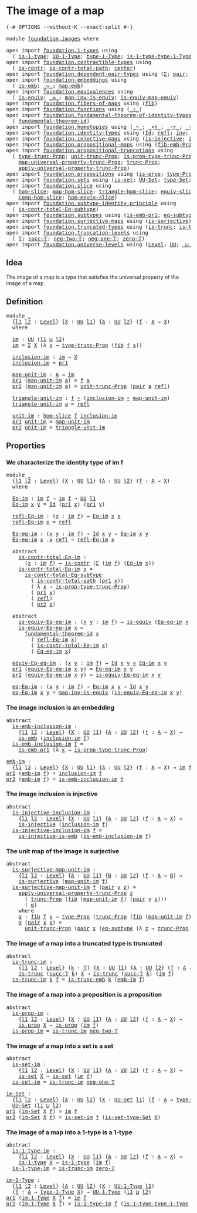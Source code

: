 # The image of a map

<pre class="Agda"><a id="31" class="Symbol">{-#</a> <a id="35" class="Keyword">OPTIONS</a> <a id="43" class="Pragma">--without-K</a> <a id="55" class="Pragma">--exact-split</a> <a id="69" class="Symbol">#-}</a>

<a id="74" class="Keyword">module</a> <a id="81" href="foundation.images.html" class="Module">foundation.images</a> <a id="99" class="Keyword">where</a>

<a id="106" class="Keyword">open</a> <a id="111" class="Keyword">import</a> <a id="118" href="foundation.1-types.html" class="Module">foundation.1-types</a> <a id="137" class="Keyword">using</a>
  <a id="145" class="Symbol">(</a> <a id="147" href="foundation-core.1-types.html#654" class="Function">is-1-type</a><a id="156" class="Symbol">;</a> <a id="158" href="foundation-core.1-types.html#720" class="Function">UU-1-Type</a><a id="167" class="Symbol">;</a> <a id="169" href="foundation-core.1-types.html#792" class="Function">type-1-Type</a><a id="180" class="Symbol">;</a> <a id="182" href="foundation-core.1-types.html#869" class="Function">is-1-type-type-1-Type</a><a id="203" class="Symbol">)</a>
<a id="205" class="Keyword">open</a> <a id="210" class="Keyword">import</a> <a id="217" href="foundation.contractible-types.html" class="Module">foundation.contractible-types</a> <a id="247" class="Keyword">using</a>
  <a id="255" class="Symbol">(</a> <a id="257" href="foundation-core.contractible-types.html#925" class="Function">is-contr</a><a id="265" class="Symbol">;</a> <a id="267" href="foundation-core.contractible-types.html#1970" class="Function">is-contr-total-path</a><a id="286" class="Symbol">;</a> <a id="288" href="foundation-core.contractible-types.html#1018" class="Function">center</a><a id="294" class="Symbol">)</a>
<a id="296" class="Keyword">open</a> <a id="301" class="Keyword">import</a> <a id="308" href="foundation.dependent-pair-types.html" class="Module">foundation.dependent-pair-types</a> <a id="340" class="Keyword">using</a> <a id="346" class="Symbol">(</a><a id="347" href="foundation-core.dependent-pair-types.html#502" class="Record">Σ</a><a id="348" class="Symbol">;</a> <a id="350" href="foundation-core.dependent-pair-types.html#575" class="InductiveConstructor">pair</a><a id="354" class="Symbol">;</a> <a id="356" href="foundation-core.dependent-pair-types.html#592" class="Field">pr1</a><a id="359" class="Symbol">;</a> <a id="361" href="foundation-core.dependent-pair-types.html#604" class="Field">pr2</a><a id="364" class="Symbol">)</a>
<a id="366" class="Keyword">open</a> <a id="371" class="Keyword">import</a> <a id="378" href="foundation.embeddings.html" class="Module">foundation.embeddings</a> <a id="400" class="Keyword">using</a>
  <a id="408" class="Symbol">(</a> <a id="410" href="foundation-core.embeddings.html#980" class="Function">is-emb</a><a id="416" class="Symbol">;</a> <a id="418" href="foundation-core.embeddings.html#1062" class="Function Operator">_↪_</a><a id="421" class="Symbol">;</a> <a id="423" href="foundation-core.embeddings.html#1205" class="Function">map-emb</a><a id="430" class="Symbol">)</a>
<a id="432" class="Keyword">open</a> <a id="437" class="Keyword">import</a> <a id="444" href="foundation.equivalences.html" class="Module">foundation.equivalences</a> <a id="468" class="Keyword">using</a>
  <a id="476" class="Symbol">(</a> <a id="478" href="foundation-core.equivalences.html#1542" class="Function">is-equiv</a><a id="486" class="Symbol">;</a> <a id="488" href="foundation-core.equivalences.html#1607" class="Function Operator">_≃_</a><a id="491" class="Symbol">;</a> <a id="493" href="foundation-core.equivalences.html#4173" class="Function">map-inv-is-equiv</a><a id="509" class="Symbol">;</a> <a id="511" href="foundation-core.equivalences.html#1862" class="Function">is-equiv-map-equiv</a><a id="529" class="Symbol">)</a>
<a id="531" class="Keyword">open</a> <a id="536" class="Keyword">import</a> <a id="543" href="foundation.fibers-of-maps.html" class="Module">foundation.fibers-of-maps</a> <a id="569" class="Keyword">using</a> <a id="575" class="Symbol">(</a><a id="576" href="foundation-core.fibers-of-maps.html#928" class="Function">fib</a><a id="579" class="Symbol">)</a>
<a id="581" class="Keyword">open</a> <a id="586" class="Keyword">import</a> <a id="593" href="foundation.functions.html" class="Module">foundation.functions</a> <a id="614" class="Keyword">using</a> <a id="620" class="Symbol">(</a><a id="621" href="foundation-core.functions.html#407" class="Function Operator">_∘_</a><a id="624" class="Symbol">)</a>
<a id="626" class="Keyword">open</a> <a id="631" class="Keyword">import</a> <a id="638" href="foundation.fundamental-theorem-of-identity-types.html" class="Module">foundation.fundamental-theorem-of-identity-types</a> <a id="687" class="Keyword">using</a>
  <a id="695" class="Symbol">(</a> <a id="697" href="foundation-core.fundamental-theorem-of-identity-types.html#1888" class="Function">fundamental-theorem-id</a><a id="719" class="Symbol">)</a>
<a id="721" class="Keyword">open</a> <a id="726" class="Keyword">import</a> <a id="733" href="foundation.homotopies.html" class="Module">foundation.homotopies</a> <a id="755" class="Keyword">using</a> <a id="761" class="Symbol">(</a><a id="762" href="foundation-core.homotopies.html#467" class="Function Operator">_~_</a><a id="765" class="Symbol">;</a> <a id="767" href="foundation-core.homotopies.html#1058" class="Function Operator">_∙h_</a><a id="771" class="Symbol">;</a> <a id="773" href="foundation-core.homotopies.html#1974" class="Function Operator">_·r_</a><a id="777" class="Symbol">;</a> <a id="779" href="foundation-core.homotopies.html#1768" class="Function Operator">_·l_</a><a id="783" class="Symbol">)</a>
<a id="785" class="Keyword">open</a> <a id="790" class="Keyword">import</a> <a id="797" href="foundation.identity-types.html" class="Module">foundation.identity-types</a> <a id="823" class="Keyword">using</a> <a id="829" class="Symbol">(</a><a id="830" href="foundation-core.identity-types.html#641" class="Datatype">Id</a><a id="832" class="Symbol">;</a> <a id="834" href="foundation-core.identity-types.html#694" class="InductiveConstructor">refl</a><a id="838" class="Symbol">;</a> <a id="840" href="foundation-core.identity-types.html#1552" class="Function">inv</a><a id="843" class="Symbol">;</a> <a id="845" href="foundation-core.identity-types.html#1239" class="Function Operator">_∙_</a><a id="848" class="Symbol">)</a>
<a id="850" class="Keyword">open</a> <a id="855" class="Keyword">import</a> <a id="862" href="foundation.injective-maps.html" class="Module">foundation.injective-maps</a> <a id="888" class="Keyword">using</a> <a id="894" class="Symbol">(</a><a id="895" href="foundation.injective-maps.html#1295" class="Function">is-injective</a><a id="907" class="Symbol">;</a> <a id="909" href="foundation.injective-maps.html#3649" class="Function">is-injective-is-emb</a><a id="928" class="Symbol">)</a>
<a id="930" class="Keyword">open</a> <a id="935" class="Keyword">import</a> <a id="942" href="foundation.propositional-maps.html" class="Module">foundation.propositional-maps</a> <a id="972" class="Keyword">using</a> <a id="978" class="Symbol">(</a><a id="979" href="foundation-core.propositional-maps.html#2460" class="Function">fib-emb-Prop</a><a id="991" class="Symbol">)</a>
<a id="993" class="Keyword">open</a> <a id="998" class="Keyword">import</a> <a id="1005" href="foundation.propositional-truncations.html" class="Module">foundation.propositional-truncations</a> <a id="1042" class="Keyword">using</a>
  <a id="1050" class="Symbol">(</a> <a id="1052" href="foundation.propositional-truncations.html#2012" class="Function">type-trunc-Prop</a><a id="1067" class="Symbol">;</a> <a id="1069" href="foundation.propositional-truncations.html#2096" class="Function">unit-trunc-Prop</a><a id="1084" class="Symbol">;</a> <a id="1086" href="foundation.propositional-truncations.html#2191" class="Function">is-prop-type-trunc-Prop</a><a id="1109" class="Symbol">;</a>
    <a id="1115" href="foundation.propositional-truncations.html#5222" class="Function">map-universal-property-trunc-Prop</a><a id="1148" class="Symbol">;</a> <a id="1150" href="foundation.propositional-truncations.html#2510" class="Function">trunc-Prop</a><a id="1160" class="Symbol">;</a>
    <a id="1166" href="foundation.propositional-truncations.html#5581" class="Function">apply-universal-property-trunc-Prop</a><a id="1201" class="Symbol">)</a>
<a id="1203" class="Keyword">open</a> <a id="1208" class="Keyword">import</a> <a id="1215" href="foundation.propositions.html" class="Module">foundation.propositions</a> <a id="1239" class="Keyword">using</a> <a id="1245" class="Symbol">(</a><a id="1246" href="foundation-core.propositions.html#1246" class="Function">is-prop</a><a id="1253" class="Symbol">;</a> <a id="1255" href="foundation-core.propositions.html#1424" class="Function">type-Prop</a><a id="1264" class="Symbol">)</a>
<a id="1266" class="Keyword">open</a> <a id="1271" class="Keyword">import</a> <a id="1278" href="foundation.sets.html" class="Module">foundation.sets</a> <a id="1294" class="Keyword">using</a> <a id="1300" class="Symbol">(</a><a id="1301" href="foundation-core.sets.html#1099" class="Function">is-set</a><a id="1307" class="Symbol">;</a> <a id="1309" href="foundation-core.sets.html#1177" class="Function">UU-Set</a><a id="1315" class="Symbol">;</a> <a id="1317" href="foundation-core.sets.html#1291" class="Function">type-Set</a><a id="1325" class="Symbol">;</a> <a id="1327" href="foundation-core.sets.html#1342" class="Function">is-set-type-Set</a><a id="1342" class="Symbol">)</a>
<a id="1344" class="Keyword">open</a> <a id="1349" class="Keyword">import</a> <a id="1356" href="foundation.slice.html" class="Module">foundation.slice</a> <a id="1373" class="Keyword">using</a>
  <a id="1381" class="Symbol">(</a> <a id="1383" href="foundation.slice.html#2961" class="Function">hom-slice</a><a id="1392" class="Symbol">;</a> <a id="1394" href="foundation.slice.html#3137" class="Function">map-hom-slice</a><a id="1407" class="Symbol">;</a> <a id="1409" href="foundation.slice.html#3289" class="Function">triangle-hom-slice</a><a id="1427" class="Symbol">;</a> <a id="1429" href="foundation.slice.html#8097" class="Function">equiv-slice</a><a id="1440" class="Symbol">;</a> <a id="1442" href="foundation.slice.html#3665" class="Function">htpy-hom-slice</a><a id="1456" class="Symbol">;</a>
    <a id="1462" href="foundation.slice.html#4422" class="Function">comp-hom-slice</a><a id="1476" class="Symbol">;</a> <a id="1478" href="foundation.slice.html#8289" class="Function">hom-equiv-slice</a><a id="1493" class="Symbol">)</a>
<a id="1495" class="Keyword">open</a> <a id="1500" class="Keyword">import</a> <a id="1507" href="foundation.subtype-identity-principle.html" class="Module">foundation.subtype-identity-principle</a> <a id="1545" class="Keyword">using</a>
  <a id="1553" class="Symbol">(</a> <a id="1555" href="foundation-core.subtype-identity-principle.html#1572" class="Function">is-contr-total-Eq-subtype</a><a id="1580" class="Symbol">)</a>
<a id="1582" class="Keyword">open</a> <a id="1587" class="Keyword">import</a> <a id="1594" href="foundation.subtypes.html" class="Module">foundation.subtypes</a> <a id="1614" class="Keyword">using</a> <a id="1620" class="Symbol">(</a><a id="1621" href="foundation-core.subtypes.html#3153" class="Function">is-emb-pr1</a><a id="1631" class="Symbol">;</a> <a id="1633" href="foundation-core.subtypes.html#2835" class="Function">eq-subtype</a><a id="1643" class="Symbol">)</a>
<a id="1645" class="Keyword">open</a> <a id="1650" class="Keyword">import</a> <a id="1657" href="foundation.surjective-maps.html" class="Module">foundation.surjective-maps</a> <a id="1684" class="Keyword">using</a> <a id="1690" class="Symbol">(</a><a id="1691" href="foundation.surjective-maps.html#1905" class="Function">is-surjective</a><a id="1704" class="Symbol">)</a>
<a id="1706" class="Keyword">open</a> <a id="1711" class="Keyword">import</a> <a id="1718" href="foundation.truncated-types.html" class="Module">foundation.truncated-types</a> <a id="1745" class="Keyword">using</a> <a id="1751" class="Symbol">(</a><a id="1752" href="foundation-core.truncated-types.html#1466" class="Function">is-trunc</a><a id="1760" class="Symbol">;</a> <a id="1762" href="foundation-core.truncated-types.html#5209" class="Function">is-trunc-emb</a><a id="1774" class="Symbol">)</a>
<a id="1776" class="Keyword">open</a> <a id="1781" class="Keyword">import</a> <a id="1788" href="foundation.truncation-levels.html" class="Module">foundation.truncation-levels</a> <a id="1817" class="Keyword">using</a>
  <a id="1825" class="Symbol">(</a> <a id="1827" href="foundation-core.truncation-levels.html#382" class="Datatype">𝕋</a><a id="1828" class="Symbol">;</a> <a id="1830" href="foundation-core.truncation-levels.html#419" class="InductiveConstructor">succ-𝕋</a><a id="1836" class="Symbol">;</a> <a id="1838" href="foundation-core.truncation-levels.html#403" class="InductiveConstructor">neg-two-𝕋</a><a id="1847" class="Symbol">;</a> <a id="1849" href="foundation-core.truncation-levels.html#435" class="Function">neg-one-𝕋</a><a id="1858" class="Symbol">;</a> <a id="1860" href="foundation-core.truncation-levels.html#479" class="Function">zero-𝕋</a><a id="1866" class="Symbol">)</a>
<a id="1868" class="Keyword">open</a> <a id="1873" class="Keyword">import</a> <a id="1880" href="foundation.universe-levels.html" class="Module">foundation.universe-levels</a> <a id="1907" class="Keyword">using</a> <a id="1913" class="Symbol">(</a><a id="1914" href="Agda.Primitive.html#597" class="Postulate">Level</a><a id="1919" class="Symbol">;</a> <a id="1921" href="foundation-core.universe-levels.html#222" class="Primitive">UU</a><a id="1923" class="Symbol">;</a> <a id="1925" href="Agda.Primitive.html#810" class="Primitive Operator">_⊔_</a><a id="1928" class="Symbol">)</a>
</pre>
## Idea

The image of a map is a type that satisfies the universal property of the image of a map.

## Definition

<pre class="Agda"><a id="2058" class="Keyword">module</a> <a id="2065" href="foundation.images.html#2065" class="Module">_</a>
  <a id="2069" class="Symbol">{</a><a id="2070" href="foundation.images.html#2070" class="Bound">l1</a> <a id="2073" href="foundation.images.html#2073" class="Bound">l2</a> <a id="2076" class="Symbol">:</a> <a id="2078" href="Agda.Primitive.html#597" class="Postulate">Level</a><a id="2083" class="Symbol">}</a> <a id="2085" class="Symbol">{</a><a id="2086" href="foundation.images.html#2086" class="Bound">X</a> <a id="2088" class="Symbol">:</a> <a id="2090" href="foundation-core.universe-levels.html#222" class="Primitive">UU</a> <a id="2093" href="foundation.images.html#2070" class="Bound">l1</a><a id="2095" class="Symbol">}</a> <a id="2097" class="Symbol">{</a><a id="2098" href="foundation.images.html#2098" class="Bound">A</a> <a id="2100" class="Symbol">:</a> <a id="2102" href="foundation-core.universe-levels.html#222" class="Primitive">UU</a> <a id="2105" href="foundation.images.html#2073" class="Bound">l2</a><a id="2107" class="Symbol">}</a> <a id="2109" class="Symbol">(</a><a id="2110" href="foundation.images.html#2110" class="Bound">f</a> <a id="2112" class="Symbol">:</a> <a id="2114" href="foundation.images.html#2098" class="Bound">A</a> <a id="2116" class="Symbol">→</a> <a id="2118" href="foundation.images.html#2086" class="Bound">X</a><a id="2119" class="Symbol">)</a>
  <a id="2123" class="Keyword">where</a>
    
  <a id="2136" href="foundation.images.html#2136" class="Function">im</a> <a id="2139" class="Symbol">:</a> <a id="2141" href="foundation-core.universe-levels.html#222" class="Primitive">UU</a> <a id="2144" class="Symbol">(</a><a id="2145" href="foundation.images.html#2070" class="Bound">l1</a> <a id="2148" href="Agda.Primitive.html#810" class="Primitive Operator">⊔</a> <a id="2150" href="foundation.images.html#2073" class="Bound">l2</a><a id="2152" class="Symbol">)</a>
  <a id="2156" href="foundation.images.html#2136" class="Function">im</a> <a id="2159" class="Symbol">=</a> <a id="2161" href="foundation-core.dependent-pair-types.html#502" class="Record">Σ</a> <a id="2163" href="foundation.images.html#2086" class="Bound">X</a> <a id="2165" class="Symbol">(λ</a> <a id="2168" href="foundation.images.html#2168" class="Bound">x</a> <a id="2170" class="Symbol">→</a> <a id="2172" href="foundation.propositional-truncations.html#2012" class="Function">type-trunc-Prop</a> <a id="2188" class="Symbol">(</a><a id="2189" href="foundation-core.fibers-of-maps.html#928" class="Function">fib</a> <a id="2193" href="foundation.images.html#2110" class="Bound">f</a> <a id="2195" href="foundation.images.html#2168" class="Bound">x</a><a id="2196" class="Symbol">))</a>

  <a id="2202" href="foundation.images.html#2202" class="Function">inclusion-im</a> <a id="2215" class="Symbol">:</a> <a id="2217" href="foundation.images.html#2136" class="Function">im</a> <a id="2220" class="Symbol">→</a> <a id="2222" href="foundation.images.html#2086" class="Bound">X</a>
  <a id="2226" href="foundation.images.html#2202" class="Function">inclusion-im</a> <a id="2239" class="Symbol">=</a> <a id="2241" href="foundation-core.dependent-pair-types.html#592" class="Field">pr1</a>

  <a id="2248" href="foundation.images.html#2248" class="Function">map-unit-im</a> <a id="2260" class="Symbol">:</a> <a id="2262" href="foundation.images.html#2098" class="Bound">A</a> <a id="2264" class="Symbol">→</a> <a id="2266" href="foundation.images.html#2136" class="Function">im</a>
  <a id="2271" href="foundation-core.dependent-pair-types.html#592" class="Field">pr1</a> <a id="2275" class="Symbol">(</a><a id="2276" href="foundation.images.html#2248" class="Function">map-unit-im</a> <a id="2288" href="foundation.images.html#2288" class="Bound">a</a><a id="2289" class="Symbol">)</a> <a id="2291" class="Symbol">=</a> <a id="2293" href="foundation.images.html#2110" class="Bound">f</a> <a id="2295" href="foundation.images.html#2288" class="Bound">a</a>
  <a id="2299" href="foundation-core.dependent-pair-types.html#604" class="Field">pr2</a> <a id="2303" class="Symbol">(</a><a id="2304" href="foundation.images.html#2248" class="Function">map-unit-im</a> <a id="2316" href="foundation.images.html#2316" class="Bound">a</a><a id="2317" class="Symbol">)</a> <a id="2319" class="Symbol">=</a> <a id="2321" href="foundation.propositional-truncations.html#2096" class="Function">unit-trunc-Prop</a> <a id="2337" class="Symbol">(</a><a id="2338" href="foundation-core.dependent-pair-types.html#575" class="InductiveConstructor">pair</a> <a id="2343" href="foundation.images.html#2316" class="Bound">a</a> <a id="2345" href="foundation-core.identity-types.html#694" class="InductiveConstructor">refl</a><a id="2349" class="Symbol">)</a>

  <a id="2354" href="foundation.images.html#2354" class="Function">triangle-unit-im</a> <a id="2371" class="Symbol">:</a> <a id="2373" href="foundation.images.html#2110" class="Bound">f</a> <a id="2375" href="foundation-core.homotopies.html#467" class="Function Operator">~</a> <a id="2377" class="Symbol">(</a><a id="2378" href="foundation.images.html#2202" class="Function">inclusion-im</a> <a id="2391" href="foundation-core.functions.html#407" class="Function Operator">∘</a> <a id="2393" href="foundation.images.html#2248" class="Function">map-unit-im</a><a id="2404" class="Symbol">)</a>
  <a id="2408" href="foundation.images.html#2354" class="Function">triangle-unit-im</a> <a id="2425" href="foundation.images.html#2425" class="Bound">a</a> <a id="2427" class="Symbol">=</a> <a id="2429" href="foundation-core.identity-types.html#694" class="InductiveConstructor">refl</a>

  <a id="2437" href="foundation.images.html#2437" class="Function">unit-im</a> <a id="2445" class="Symbol">:</a> <a id="2447" href="foundation.slice.html#2961" class="Function">hom-slice</a> <a id="2457" href="foundation.images.html#2110" class="Bound">f</a> <a id="2459" href="foundation.images.html#2202" class="Function">inclusion-im</a>
  <a id="2474" href="foundation-core.dependent-pair-types.html#592" class="Field">pr1</a> <a id="2478" href="foundation.images.html#2437" class="Function">unit-im</a> <a id="2486" class="Symbol">=</a> <a id="2488" href="foundation.images.html#2248" class="Function">map-unit-im</a>
  <a id="2502" href="foundation-core.dependent-pair-types.html#604" class="Field">pr2</a> <a id="2506" href="foundation.images.html#2437" class="Function">unit-im</a> <a id="2514" class="Symbol">=</a> <a id="2516" href="foundation.images.html#2354" class="Function">triangle-unit-im</a>
</pre>
## Properties

### We characterize the identity type of im f

<pre class="Agda"><a id="2608" class="Keyword">module</a> <a id="2615" href="foundation.images.html#2615" class="Module">_</a>
  <a id="2619" class="Symbol">{</a><a id="2620" href="foundation.images.html#2620" class="Bound">l1</a> <a id="2623" href="foundation.images.html#2623" class="Bound">l2</a> <a id="2626" class="Symbol">:</a> <a id="2628" href="Agda.Primitive.html#597" class="Postulate">Level</a><a id="2633" class="Symbol">}</a> <a id="2635" class="Symbol">{</a><a id="2636" href="foundation.images.html#2636" class="Bound">X</a> <a id="2638" class="Symbol">:</a> <a id="2640" href="foundation-core.universe-levels.html#222" class="Primitive">UU</a> <a id="2643" href="foundation.images.html#2620" class="Bound">l1</a><a id="2645" class="Symbol">}</a> <a id="2647" class="Symbol">{</a><a id="2648" href="foundation.images.html#2648" class="Bound">A</a> <a id="2650" class="Symbol">:</a> <a id="2652" href="foundation-core.universe-levels.html#222" class="Primitive">UU</a> <a id="2655" href="foundation.images.html#2623" class="Bound">l2</a><a id="2657" class="Symbol">}</a> <a id="2659" class="Symbol">(</a><a id="2660" href="foundation.images.html#2660" class="Bound">f</a> <a id="2662" class="Symbol">:</a> <a id="2664" href="foundation.images.html#2648" class="Bound">A</a> <a id="2666" class="Symbol">→</a> <a id="2668" href="foundation.images.html#2636" class="Bound">X</a><a id="2669" class="Symbol">)</a>
  <a id="2673" class="Keyword">where</a>

  <a id="2682" href="foundation.images.html#2682" class="Function">Eq-im</a> <a id="2688" class="Symbol">:</a> <a id="2690" href="foundation.images.html#2136" class="Function">im</a> <a id="2693" href="foundation.images.html#2660" class="Bound">f</a> <a id="2695" class="Symbol">→</a> <a id="2697" href="foundation.images.html#2136" class="Function">im</a> <a id="2700" href="foundation.images.html#2660" class="Bound">f</a> <a id="2702" class="Symbol">→</a> <a id="2704" href="foundation-core.universe-levels.html#222" class="Primitive">UU</a> <a id="2707" href="foundation.images.html#2620" class="Bound">l1</a>
  <a id="2712" href="foundation.images.html#2682" class="Function">Eq-im</a> <a id="2718" href="foundation.images.html#2718" class="Bound">x</a> <a id="2720" href="foundation.images.html#2720" class="Bound">y</a> <a id="2722" class="Symbol">=</a> <a id="2724" href="foundation-core.identity-types.html#641" class="Datatype">Id</a> <a id="2727" class="Symbol">(</a><a id="2728" href="foundation-core.dependent-pair-types.html#592" class="Field">pr1</a> <a id="2732" href="foundation.images.html#2718" class="Bound">x</a><a id="2733" class="Symbol">)</a> <a id="2735" class="Symbol">(</a><a id="2736" href="foundation-core.dependent-pair-types.html#592" class="Field">pr1</a> <a id="2740" href="foundation.images.html#2720" class="Bound">y</a><a id="2741" class="Symbol">)</a>

  <a id="2746" href="foundation.images.html#2746" class="Function">refl-Eq-im</a> <a id="2757" class="Symbol">:</a> <a id="2759" class="Symbol">(</a><a id="2760" href="foundation.images.html#2760" class="Bound">x</a> <a id="2762" class="Symbol">:</a> <a id="2764" href="foundation.images.html#2136" class="Function">im</a> <a id="2767" href="foundation.images.html#2660" class="Bound">f</a><a id="2768" class="Symbol">)</a> <a id="2770" class="Symbol">→</a> <a id="2772" href="foundation.images.html#2682" class="Function">Eq-im</a> <a id="2778" href="foundation.images.html#2760" class="Bound">x</a> <a id="2780" href="foundation.images.html#2760" class="Bound">x</a>
  <a id="2784" href="foundation.images.html#2746" class="Function">refl-Eq-im</a> <a id="2795" href="foundation.images.html#2795" class="Bound">x</a> <a id="2797" class="Symbol">=</a> <a id="2799" href="foundation-core.identity-types.html#694" class="InductiveConstructor">refl</a>

  <a id="2807" href="foundation.images.html#2807" class="Function">Eq-eq-im</a> <a id="2816" class="Symbol">:</a> <a id="2818" class="Symbol">(</a><a id="2819" href="foundation.images.html#2819" class="Bound">x</a> <a id="2821" href="foundation.images.html#2821" class="Bound">y</a> <a id="2823" class="Symbol">:</a> <a id="2825" href="foundation.images.html#2136" class="Function">im</a> <a id="2828" href="foundation.images.html#2660" class="Bound">f</a><a id="2829" class="Symbol">)</a> <a id="2831" class="Symbol">→</a> <a id="2833" href="foundation-core.identity-types.html#641" class="Datatype">Id</a> <a id="2836" href="foundation.images.html#2819" class="Bound">x</a> <a id="2838" href="foundation.images.html#2821" class="Bound">y</a> <a id="2840" class="Symbol">→</a> <a id="2842" href="foundation.images.html#2682" class="Function">Eq-im</a> <a id="2848" href="foundation.images.html#2819" class="Bound">x</a> <a id="2850" href="foundation.images.html#2821" class="Bound">y</a>
  <a id="2854" href="foundation.images.html#2807" class="Function">Eq-eq-im</a> <a id="2863" href="foundation.images.html#2863" class="Bound">x</a> <a id="2865" class="DottedPattern Symbol">.</a><a id="2866" href="foundation.images.html#2863" class="DottedPattern Bound">x</a> <a id="2868" href="foundation-core.identity-types.html#694" class="InductiveConstructor">refl</a> <a id="2873" class="Symbol">=</a> <a id="2875" href="foundation.images.html#2746" class="Function">refl-Eq-im</a> <a id="2886" href="foundation.images.html#2863" class="Bound">x</a>

  <a id="2891" class="Keyword">abstract</a>
    <a id="2904" href="foundation.images.html#2904" class="Function">is-contr-total-Eq-im</a> <a id="2925" class="Symbol">:</a>
      <a id="2933" class="Symbol">(</a><a id="2934" href="foundation.images.html#2934" class="Bound">x</a> <a id="2936" class="Symbol">:</a> <a id="2938" href="foundation.images.html#2136" class="Function">im</a> <a id="2941" href="foundation.images.html#2660" class="Bound">f</a><a id="2942" class="Symbol">)</a> <a id="2944" class="Symbol">→</a> <a id="2946" href="foundation-core.contractible-types.html#925" class="Function">is-contr</a> <a id="2955" class="Symbol">(</a><a id="2956" href="foundation-core.dependent-pair-types.html#502" class="Record">Σ</a> <a id="2958" class="Symbol">(</a><a id="2959" href="foundation.images.html#2136" class="Function">im</a> <a id="2962" href="foundation.images.html#2660" class="Bound">f</a><a id="2963" class="Symbol">)</a> <a id="2965" class="Symbol">(</a><a id="2966" href="foundation.images.html#2682" class="Function">Eq-im</a> <a id="2972" href="foundation.images.html#2934" class="Bound">x</a><a id="2973" class="Symbol">))</a>
    <a id="2980" href="foundation.images.html#2904" class="Function">is-contr-total-Eq-im</a> <a id="3001" href="foundation.images.html#3001" class="Bound">x</a> <a id="3003" class="Symbol">=</a>
      <a id="3011" href="foundation-core.subtype-identity-principle.html#1572" class="Function">is-contr-total-Eq-subtype</a>
        <a id="3045" class="Symbol">(</a> <a id="3047" href="foundation-core.contractible-types.html#1970" class="Function">is-contr-total-path</a> <a id="3067" class="Symbol">(</a><a id="3068" href="foundation-core.dependent-pair-types.html#592" class="Field">pr1</a> <a id="3072" href="foundation.images.html#3001" class="Bound">x</a><a id="3073" class="Symbol">))</a>
        <a id="3084" class="Symbol">(</a> <a id="3086" class="Symbol">λ</a> <a id="3088" href="foundation.images.html#3088" class="Bound">x</a> <a id="3090" class="Symbol">→</a> <a id="3092" href="foundation.propositional-truncations.html#2191" class="Function">is-prop-type-trunc-Prop</a><a id="3115" class="Symbol">)</a>
        <a id="3125" class="Symbol">(</a> <a id="3127" href="foundation-core.dependent-pair-types.html#592" class="Field">pr1</a> <a id="3131" href="foundation.images.html#3001" class="Bound">x</a><a id="3132" class="Symbol">)</a>
        <a id="3142" class="Symbol">(</a> <a id="3144" href="foundation-core.identity-types.html#694" class="InductiveConstructor">refl</a><a id="3148" class="Symbol">)</a>
        <a id="3158" class="Symbol">(</a> <a id="3160" href="foundation-core.dependent-pair-types.html#604" class="Field">pr2</a> <a id="3164" href="foundation.images.html#3001" class="Bound">x</a><a id="3165" class="Symbol">)</a>

  <a id="3170" class="Keyword">abstract</a>
    <a id="3183" href="foundation.images.html#3183" class="Function">is-equiv-Eq-eq-im</a> <a id="3201" class="Symbol">:</a> <a id="3203" class="Symbol">(</a><a id="3204" href="foundation.images.html#3204" class="Bound">x</a> <a id="3206" href="foundation.images.html#3206" class="Bound">y</a> <a id="3208" class="Symbol">:</a> <a id="3210" href="foundation.images.html#2136" class="Function">im</a> <a id="3213" href="foundation.images.html#2660" class="Bound">f</a><a id="3214" class="Symbol">)</a> <a id="3216" class="Symbol">→</a> <a id="3218" href="foundation-core.equivalences.html#1542" class="Function">is-equiv</a> <a id="3227" class="Symbol">(</a><a id="3228" href="foundation.images.html#2807" class="Function">Eq-eq-im</a> <a id="3237" href="foundation.images.html#3204" class="Bound">x</a> <a id="3239" href="foundation.images.html#3206" class="Bound">y</a><a id="3240" class="Symbol">)</a>
    <a id="3246" href="foundation.images.html#3183" class="Function">is-equiv-Eq-eq-im</a> <a id="3264" href="foundation.images.html#3264" class="Bound">x</a> <a id="3266" class="Symbol">=</a>
      <a id="3274" href="foundation-core.fundamental-theorem-of-identity-types.html#1888" class="Function">fundamental-theorem-id</a> <a id="3297" href="foundation.images.html#3264" class="Bound">x</a>
        <a id="3307" class="Symbol">(</a> <a id="3309" href="foundation.images.html#2746" class="Function">refl-Eq-im</a> <a id="3320" href="foundation.images.html#3264" class="Bound">x</a><a id="3321" class="Symbol">)</a>
        <a id="3331" class="Symbol">(</a> <a id="3333" href="foundation.images.html#2904" class="Function">is-contr-total-Eq-im</a> <a id="3354" href="foundation.images.html#3264" class="Bound">x</a><a id="3355" class="Symbol">)</a>
        <a id="3365" class="Symbol">(</a> <a id="3367" href="foundation.images.html#2807" class="Function">Eq-eq-im</a> <a id="3376" href="foundation.images.html#3264" class="Bound">x</a><a id="3377" class="Symbol">)</a>

  <a id="3382" href="foundation.images.html#3382" class="Function">equiv-Eq-eq-im</a> <a id="3397" class="Symbol">:</a> <a id="3399" class="Symbol">(</a><a id="3400" href="foundation.images.html#3400" class="Bound">x</a> <a id="3402" href="foundation.images.html#3402" class="Bound">y</a> <a id="3404" class="Symbol">:</a> <a id="3406" href="foundation.images.html#2136" class="Function">im</a> <a id="3409" href="foundation.images.html#2660" class="Bound">f</a><a id="3410" class="Symbol">)</a> <a id="3412" class="Symbol">→</a> <a id="3414" href="foundation-core.identity-types.html#641" class="Datatype">Id</a> <a id="3417" href="foundation.images.html#3400" class="Bound">x</a> <a id="3419" href="foundation.images.html#3402" class="Bound">y</a> <a id="3421" href="foundation-core.equivalences.html#1607" class="Function Operator">≃</a> <a id="3423" href="foundation.images.html#2682" class="Function">Eq-im</a> <a id="3429" href="foundation.images.html#3400" class="Bound">x</a> <a id="3431" href="foundation.images.html#3402" class="Bound">y</a>
  <a id="3435" href="foundation-core.dependent-pair-types.html#592" class="Field">pr1</a> <a id="3439" class="Symbol">(</a><a id="3440" href="foundation.images.html#3382" class="Function">equiv-Eq-eq-im</a> <a id="3455" href="foundation.images.html#3455" class="Bound">x</a> <a id="3457" href="foundation.images.html#3457" class="Bound">y</a><a id="3458" class="Symbol">)</a> <a id="3460" class="Symbol">=</a> <a id="3462" href="foundation.images.html#2807" class="Function">Eq-eq-im</a> <a id="3471" href="foundation.images.html#3455" class="Bound">x</a> <a id="3473" href="foundation.images.html#3457" class="Bound">y</a>
  <a id="3477" href="foundation-core.dependent-pair-types.html#604" class="Field">pr2</a> <a id="3481" class="Symbol">(</a><a id="3482" href="foundation.images.html#3382" class="Function">equiv-Eq-eq-im</a> <a id="3497" href="foundation.images.html#3497" class="Bound">x</a> <a id="3499" href="foundation.images.html#3499" class="Bound">y</a><a id="3500" class="Symbol">)</a> <a id="3502" class="Symbol">=</a> <a id="3504" href="foundation.images.html#3183" class="Function">is-equiv-Eq-eq-im</a> <a id="3522" href="foundation.images.html#3497" class="Bound">x</a> <a id="3524" href="foundation.images.html#3499" class="Bound">y</a>

  <a id="3529" href="foundation.images.html#3529" class="Function">eq-Eq-im</a> <a id="3538" class="Symbol">:</a> <a id="3540" class="Symbol">(</a><a id="3541" href="foundation.images.html#3541" class="Bound">x</a> <a id="3543" href="foundation.images.html#3543" class="Bound">y</a> <a id="3545" class="Symbol">:</a> <a id="3547" href="foundation.images.html#2136" class="Function">im</a> <a id="3550" href="foundation.images.html#2660" class="Bound">f</a><a id="3551" class="Symbol">)</a> <a id="3553" class="Symbol">→</a> <a id="3555" href="foundation.images.html#2682" class="Function">Eq-im</a> <a id="3561" href="foundation.images.html#3541" class="Bound">x</a> <a id="3563" href="foundation.images.html#3543" class="Bound">y</a> <a id="3565" class="Symbol">→</a> <a id="3567" href="foundation-core.identity-types.html#641" class="Datatype">Id</a> <a id="3570" href="foundation.images.html#3541" class="Bound">x</a> <a id="3572" href="foundation.images.html#3543" class="Bound">y</a>
  <a id="3576" href="foundation.images.html#3529" class="Function">eq-Eq-im</a> <a id="3585" href="foundation.images.html#3585" class="Bound">x</a> <a id="3587" href="foundation.images.html#3587" class="Bound">y</a> <a id="3589" class="Symbol">=</a> <a id="3591" href="foundation-core.equivalences.html#4173" class="Function">map-inv-is-equiv</a> <a id="3608" class="Symbol">(</a><a id="3609" href="foundation.images.html#3183" class="Function">is-equiv-Eq-eq-im</a> <a id="3627" href="foundation.images.html#3585" class="Bound">x</a> <a id="3629" href="foundation.images.html#3587" class="Bound">y</a><a id="3630" class="Symbol">)</a>
</pre>
### The image inclusion is an embedding

<pre class="Agda"><a id="3686" class="Keyword">abstract</a>
  <a id="is-emb-inclusion-im"></a><a id="3697" href="foundation.images.html#3697" class="Function">is-emb-inclusion-im</a> <a id="3717" class="Symbol">:</a>
    <a id="3723" class="Symbol">{</a><a id="3724" href="foundation.images.html#3724" class="Bound">l1</a> <a id="3727" href="foundation.images.html#3727" class="Bound">l2</a> <a id="3730" class="Symbol">:</a> <a id="3732" href="Agda.Primitive.html#597" class="Postulate">Level</a><a id="3737" class="Symbol">}</a> <a id="3739" class="Symbol">{</a><a id="3740" href="foundation.images.html#3740" class="Bound">X</a> <a id="3742" class="Symbol">:</a> <a id="3744" href="foundation-core.universe-levels.html#222" class="Primitive">UU</a> <a id="3747" href="foundation.images.html#3724" class="Bound">l1</a><a id="3749" class="Symbol">}</a> <a id="3751" class="Symbol">{</a><a id="3752" href="foundation.images.html#3752" class="Bound">A</a> <a id="3754" class="Symbol">:</a> <a id="3756" href="foundation-core.universe-levels.html#222" class="Primitive">UU</a> <a id="3759" href="foundation.images.html#3727" class="Bound">l2</a><a id="3761" class="Symbol">}</a> <a id="3763" class="Symbol">(</a><a id="3764" href="foundation.images.html#3764" class="Bound">f</a> <a id="3766" class="Symbol">:</a> <a id="3768" href="foundation.images.html#3752" class="Bound">A</a> <a id="3770" class="Symbol">→</a> <a id="3772" href="foundation.images.html#3740" class="Bound">X</a><a id="3773" class="Symbol">)</a> <a id="3775" class="Symbol">→</a>
    <a id="3781" href="foundation-core.embeddings.html#980" class="Function">is-emb</a> <a id="3788" class="Symbol">(</a><a id="3789" href="foundation.images.html#2202" class="Function">inclusion-im</a> <a id="3802" href="foundation.images.html#3764" class="Bound">f</a><a id="3803" class="Symbol">)</a>
  <a id="3807" href="foundation.images.html#3697" class="Function">is-emb-inclusion-im</a> <a id="3827" href="foundation.images.html#3827" class="Bound">f</a> <a id="3829" class="Symbol">=</a>
    <a id="3835" href="foundation-core.subtypes.html#3153" class="Function">is-emb-pr1</a> <a id="3846" class="Symbol">(λ</a> <a id="3849" href="foundation.images.html#3849" class="Bound">x</a> <a id="3851" class="Symbol">→</a> <a id="3853" href="foundation.propositional-truncations.html#2191" class="Function">is-prop-type-trunc-Prop</a><a id="3876" class="Symbol">)</a>

<a id="emb-im"></a><a id="3879" href="foundation.images.html#3879" class="Function">emb-im</a> <a id="3886" class="Symbol">:</a>
  <a id="3890" class="Symbol">{</a><a id="3891" href="foundation.images.html#3891" class="Bound">l1</a> <a id="3894" href="foundation.images.html#3894" class="Bound">l2</a> <a id="3897" class="Symbol">:</a> <a id="3899" href="Agda.Primitive.html#597" class="Postulate">Level</a><a id="3904" class="Symbol">}</a> <a id="3906" class="Symbol">{</a><a id="3907" href="foundation.images.html#3907" class="Bound">X</a> <a id="3909" class="Symbol">:</a> <a id="3911" href="foundation-core.universe-levels.html#222" class="Primitive">UU</a> <a id="3914" href="foundation.images.html#3891" class="Bound">l1</a><a id="3916" class="Symbol">}</a> <a id="3918" class="Symbol">{</a><a id="3919" href="foundation.images.html#3919" class="Bound">A</a> <a id="3921" class="Symbol">:</a> <a id="3923" href="foundation-core.universe-levels.html#222" class="Primitive">UU</a> <a id="3926" href="foundation.images.html#3894" class="Bound">l2</a><a id="3928" class="Symbol">}</a> <a id="3930" class="Symbol">(</a><a id="3931" href="foundation.images.html#3931" class="Bound">f</a> <a id="3933" class="Symbol">:</a> <a id="3935" href="foundation.images.html#3919" class="Bound">A</a> <a id="3937" class="Symbol">→</a> <a id="3939" href="foundation.images.html#3907" class="Bound">X</a><a id="3940" class="Symbol">)</a> <a id="3942" class="Symbol">→</a> <a id="3944" href="foundation.images.html#2136" class="Function">im</a> <a id="3947" href="foundation.images.html#3931" class="Bound">f</a> <a id="3949" href="foundation-core.embeddings.html#1062" class="Function Operator">↪</a> <a id="3951" href="foundation.images.html#3907" class="Bound">X</a>
<a id="3953" href="foundation-core.dependent-pair-types.html#592" class="Field">pr1</a> <a id="3957" class="Symbol">(</a><a id="3958" href="foundation.images.html#3879" class="Function">emb-im</a> <a id="3965" href="foundation.images.html#3965" class="Bound">f</a><a id="3966" class="Symbol">)</a> <a id="3968" class="Symbol">=</a> <a id="3970" href="foundation.images.html#2202" class="Function">inclusion-im</a> <a id="3983" href="foundation.images.html#3965" class="Bound">f</a>
<a id="3985" href="foundation-core.dependent-pair-types.html#604" class="Field">pr2</a> <a id="3989" class="Symbol">(</a><a id="3990" href="foundation.images.html#3879" class="Function">emb-im</a> <a id="3997" href="foundation.images.html#3997" class="Bound">f</a><a id="3998" class="Symbol">)</a> <a id="4000" class="Symbol">=</a> <a id="4002" href="foundation.images.html#3697" class="Function">is-emb-inclusion-im</a> <a id="4022" href="foundation.images.html#3997" class="Bound">f</a>
</pre>
### The image inclusion is injective

<pre class="Agda"><a id="4075" class="Keyword">abstract</a>
  <a id="is-injective-inclusion-im"></a><a id="4086" href="foundation.images.html#4086" class="Function">is-injective-inclusion-im</a> <a id="4112" class="Symbol">:</a>
    <a id="4118" class="Symbol">{</a><a id="4119" href="foundation.images.html#4119" class="Bound">l1</a> <a id="4122" href="foundation.images.html#4122" class="Bound">l2</a> <a id="4125" class="Symbol">:</a> <a id="4127" href="Agda.Primitive.html#597" class="Postulate">Level</a><a id="4132" class="Symbol">}</a> <a id="4134" class="Symbol">{</a><a id="4135" href="foundation.images.html#4135" class="Bound">X</a> <a id="4137" class="Symbol">:</a> <a id="4139" href="foundation-core.universe-levels.html#222" class="Primitive">UU</a> <a id="4142" href="foundation.images.html#4119" class="Bound">l1</a><a id="4144" class="Symbol">}</a> <a id="4146" class="Symbol">{</a><a id="4147" href="foundation.images.html#4147" class="Bound">A</a> <a id="4149" class="Symbol">:</a> <a id="4151" href="foundation-core.universe-levels.html#222" class="Primitive">UU</a> <a id="4154" href="foundation.images.html#4122" class="Bound">l2</a><a id="4156" class="Symbol">}</a> <a id="4158" class="Symbol">(</a><a id="4159" href="foundation.images.html#4159" class="Bound">f</a> <a id="4161" class="Symbol">:</a> <a id="4163" href="foundation.images.html#4147" class="Bound">A</a> <a id="4165" class="Symbol">→</a> <a id="4167" href="foundation.images.html#4135" class="Bound">X</a><a id="4168" class="Symbol">)</a> <a id="4170" class="Symbol">→</a>
    <a id="4176" href="foundation.injective-maps.html#1295" class="Function">is-injective</a> <a id="4189" class="Symbol">(</a><a id="4190" href="foundation.images.html#2202" class="Function">inclusion-im</a> <a id="4203" href="foundation.images.html#4159" class="Bound">f</a><a id="4204" class="Symbol">)</a>
  <a id="4208" href="foundation.images.html#4086" class="Function">is-injective-inclusion-im</a> <a id="4234" href="foundation.images.html#4234" class="Bound">f</a> <a id="4236" class="Symbol">=</a>
    <a id="4242" href="foundation.injective-maps.html#3649" class="Function">is-injective-is-emb</a> <a id="4262" class="Symbol">(</a><a id="4263" href="foundation.images.html#3697" class="Function">is-emb-inclusion-im</a> <a id="4283" href="foundation.images.html#4234" class="Bound">f</a><a id="4284" class="Symbol">)</a>
</pre>
### The unit map of the image is surjective

<pre class="Agda"><a id="4344" class="Keyword">abstract</a>
  <a id="is-surjective-map-unit-im"></a><a id="4355" href="foundation.images.html#4355" class="Function">is-surjective-map-unit-im</a> <a id="4381" class="Symbol">:</a>
    <a id="4387" class="Symbol">{</a><a id="4388" href="foundation.images.html#4388" class="Bound">l1</a> <a id="4391" href="foundation.images.html#4391" class="Bound">l2</a> <a id="4394" class="Symbol">:</a> <a id="4396" href="Agda.Primitive.html#597" class="Postulate">Level</a><a id="4401" class="Symbol">}</a> <a id="4403" class="Symbol">{</a><a id="4404" href="foundation.images.html#4404" class="Bound">A</a> <a id="4406" class="Symbol">:</a> <a id="4408" href="foundation-core.universe-levels.html#222" class="Primitive">UU</a> <a id="4411" href="foundation.images.html#4388" class="Bound">l1</a><a id="4413" class="Symbol">}</a> <a id="4415" class="Symbol">{</a><a id="4416" href="foundation.images.html#4416" class="Bound">B</a> <a id="4418" class="Symbol">:</a> <a id="4420" href="foundation-core.universe-levels.html#222" class="Primitive">UU</a> <a id="4423" href="foundation.images.html#4391" class="Bound">l2</a><a id="4425" class="Symbol">}</a> <a id="4427" class="Symbol">(</a><a id="4428" href="foundation.images.html#4428" class="Bound">f</a> <a id="4430" class="Symbol">:</a> <a id="4432" href="foundation.images.html#4404" class="Bound">A</a> <a id="4434" class="Symbol">→</a> <a id="4436" href="foundation.images.html#4416" class="Bound">B</a><a id="4437" class="Symbol">)</a> <a id="4439" class="Symbol">→</a>
    <a id="4445" href="foundation.surjective-maps.html#1905" class="Function">is-surjective</a> <a id="4459" class="Symbol">(</a><a id="4460" href="foundation.images.html#2248" class="Function">map-unit-im</a> <a id="4472" href="foundation.images.html#4428" class="Bound">f</a><a id="4473" class="Symbol">)</a>
  <a id="4477" href="foundation.images.html#4355" class="Function">is-surjective-map-unit-im</a> <a id="4503" href="foundation.images.html#4503" class="Bound">f</a> <a id="4505" class="Symbol">(</a><a id="4506" href="foundation-core.dependent-pair-types.html#575" class="InductiveConstructor">pair</a> <a id="4511" href="foundation.images.html#4511" class="Bound">y</a> <a id="4513" href="foundation.images.html#4513" class="Bound">z</a><a id="4514" class="Symbol">)</a> <a id="4516" class="Symbol">=</a>
    <a id="4522" href="foundation.propositional-truncations.html#5581" class="Function">apply-universal-property-trunc-Prop</a> <a id="4558" href="foundation.images.html#4513" class="Bound">z</a>
      <a id="4566" class="Symbol">(</a> <a id="4568" href="foundation.propositional-truncations.html#2510" class="Function">trunc-Prop</a> <a id="4579" class="Symbol">(</a><a id="4580" href="foundation-core.fibers-of-maps.html#928" class="Function">fib</a> <a id="4584" class="Symbol">(</a><a id="4585" href="foundation.images.html#2248" class="Function">map-unit-im</a> <a id="4597" href="foundation.images.html#4503" class="Bound">f</a><a id="4598" class="Symbol">)</a> <a id="4600" class="Symbol">(</a><a id="4601" href="foundation-core.dependent-pair-types.html#575" class="InductiveConstructor">pair</a> <a id="4606" href="foundation.images.html#4511" class="Bound">y</a> <a id="4608" href="foundation.images.html#4513" class="Bound">z</a><a id="4609" class="Symbol">)))</a>
      <a id="4619" class="Symbol">(</a> <a id="4621" href="foundation.images.html#4638" class="Function">α</a><a id="4622" class="Symbol">)</a>
    <a id="4628" class="Keyword">where</a>
    <a id="4638" href="foundation.images.html#4638" class="Function">α</a> <a id="4640" class="Symbol">:</a> <a id="4642" href="foundation-core.fibers-of-maps.html#928" class="Function">fib</a> <a id="4646" href="foundation.images.html#4503" class="Bound">f</a> <a id="4648" href="foundation.images.html#4511" class="Bound">y</a> <a id="4650" class="Symbol">→</a> <a id="4652" href="foundation-core.propositions.html#1424" class="Function">type-Prop</a> <a id="4662" class="Symbol">(</a><a id="4663" href="foundation.propositional-truncations.html#2510" class="Function">trunc-Prop</a> <a id="4674" class="Symbol">(</a><a id="4675" href="foundation-core.fibers-of-maps.html#928" class="Function">fib</a> <a id="4679" class="Symbol">(</a><a id="4680" href="foundation.images.html#2248" class="Function">map-unit-im</a> <a id="4692" href="foundation.images.html#4503" class="Bound">f</a><a id="4693" class="Symbol">)</a> <a id="4695" class="Symbol">(</a><a id="4696" href="foundation-core.dependent-pair-types.html#575" class="InductiveConstructor">pair</a> <a id="4701" href="foundation.images.html#4511" class="Bound">y</a> <a id="4703" href="foundation.images.html#4513" class="Bound">z</a><a id="4704" class="Symbol">)))</a>
    <a id="4712" href="foundation.images.html#4638" class="Function">α</a> <a id="4714" class="Symbol">(</a><a id="4715" href="foundation-core.dependent-pair-types.html#575" class="InductiveConstructor">pair</a> <a id="4720" href="foundation.images.html#4720" class="Bound">x</a> <a id="4722" href="foundation.images.html#4722" class="Bound">p</a><a id="4723" class="Symbol">)</a> <a id="4725" class="Symbol">=</a>
      <a id="4733" href="foundation.propositional-truncations.html#2096" class="Function">unit-trunc-Prop</a> <a id="4749" class="Symbol">(</a><a id="4750" href="foundation-core.dependent-pair-types.html#575" class="InductiveConstructor">pair</a> <a id="4755" href="foundation.images.html#4720" class="Bound">x</a> <a id="4757" class="Symbol">(</a><a id="4758" href="foundation-core.subtypes.html#2835" class="Function">eq-subtype</a> <a id="4769" class="Symbol">(λ</a> <a id="4772" href="foundation.images.html#4772" class="Bound">z</a> <a id="4774" class="Symbol">→</a> <a id="4776" href="foundation.propositional-truncations.html#2510" class="Function">trunc-Prop</a> <a id="4787" class="Symbol">(</a><a id="4788" href="foundation-core.fibers-of-maps.html#928" class="Function">fib</a> <a id="4792" href="foundation.images.html#4503" class="Bound">f</a> <a id="4794" href="foundation.images.html#4772" class="Bound">z</a><a id="4795" class="Symbol">))</a> <a id="4798" href="foundation.images.html#4722" class="Bound">p</a><a id="4799" class="Symbol">))</a>
</pre>
### The image of a map into a truncated type is truncated

<pre class="Agda"><a id="4874" class="Keyword">abstract</a>
  <a id="is-trunc-im"></a><a id="4885" href="foundation.images.html#4885" class="Function">is-trunc-im</a> <a id="4897" class="Symbol">:</a>
    <a id="4903" class="Symbol">{</a><a id="4904" href="foundation.images.html#4904" class="Bound">l1</a> <a id="4907" href="foundation.images.html#4907" class="Bound">l2</a> <a id="4910" class="Symbol">:</a> <a id="4912" href="Agda.Primitive.html#597" class="Postulate">Level</a><a id="4917" class="Symbol">}</a> <a id="4919" class="Symbol">(</a><a id="4920" href="foundation.images.html#4920" class="Bound">k</a> <a id="4922" class="Symbol">:</a> <a id="4924" href="foundation-core.truncation-levels.html#382" class="Datatype">𝕋</a><a id="4925" class="Symbol">)</a> <a id="4927" class="Symbol">{</a><a id="4928" href="foundation.images.html#4928" class="Bound">X</a> <a id="4930" class="Symbol">:</a> <a id="4932" href="foundation-core.universe-levels.html#222" class="Primitive">UU</a> <a id="4935" href="foundation.images.html#4904" class="Bound">l1</a><a id="4937" class="Symbol">}</a> <a id="4939" class="Symbol">{</a><a id="4940" href="foundation.images.html#4940" class="Bound">A</a> <a id="4942" class="Symbol">:</a> <a id="4944" href="foundation-core.universe-levels.html#222" class="Primitive">UU</a> <a id="4947" href="foundation.images.html#4907" class="Bound">l2</a><a id="4949" class="Symbol">}</a> <a id="4951" class="Symbol">(</a><a id="4952" href="foundation.images.html#4952" class="Bound">f</a> <a id="4954" class="Symbol">:</a> <a id="4956" href="foundation.images.html#4940" class="Bound">A</a> <a id="4958" class="Symbol">→</a> <a id="4960" href="foundation.images.html#4928" class="Bound">X</a><a id="4961" class="Symbol">)</a> <a id="4963" class="Symbol">→</a>
    <a id="4969" href="foundation-core.truncated-types.html#1466" class="Function">is-trunc</a> <a id="4978" class="Symbol">(</a><a id="4979" href="foundation-core.truncation-levels.html#419" class="InductiveConstructor">succ-𝕋</a> <a id="4986" href="foundation.images.html#4920" class="Bound">k</a><a id="4987" class="Symbol">)</a> <a id="4989" href="foundation.images.html#4928" class="Bound">X</a> <a id="4991" class="Symbol">→</a> <a id="4993" href="foundation-core.truncated-types.html#1466" class="Function">is-trunc</a> <a id="5002" class="Symbol">(</a><a id="5003" href="foundation-core.truncation-levels.html#419" class="InductiveConstructor">succ-𝕋</a> <a id="5010" href="foundation.images.html#4920" class="Bound">k</a><a id="5011" class="Symbol">)</a> <a id="5013" class="Symbol">(</a><a id="5014" href="foundation.images.html#2136" class="Function">im</a> <a id="5017" href="foundation.images.html#4952" class="Bound">f</a><a id="5018" class="Symbol">)</a>
  <a id="5022" href="foundation.images.html#4885" class="Function">is-trunc-im</a> <a id="5034" href="foundation.images.html#5034" class="Bound">k</a> <a id="5036" href="foundation.images.html#5036" class="Bound">f</a> <a id="5038" class="Symbol">=</a> <a id="5040" href="foundation-core.truncated-types.html#5209" class="Function">is-trunc-emb</a> <a id="5053" href="foundation.images.html#5034" class="Bound">k</a> <a id="5055" class="Symbol">(</a><a id="5056" href="foundation.images.html#3879" class="Function">emb-im</a> <a id="5063" href="foundation.images.html#5036" class="Bound">f</a><a id="5064" class="Symbol">)</a> 
</pre>
### The image of a map into a proposition is a proposition

<pre class="Agda"><a id="5140" class="Keyword">abstract</a>
  <a id="is-prop-im"></a><a id="5151" href="foundation.images.html#5151" class="Function">is-prop-im</a> <a id="5162" class="Symbol">:</a>
    <a id="5168" class="Symbol">{</a><a id="5169" href="foundation.images.html#5169" class="Bound">l1</a> <a id="5172" href="foundation.images.html#5172" class="Bound">l2</a> <a id="5175" class="Symbol">:</a> <a id="5177" href="Agda.Primitive.html#597" class="Postulate">Level</a><a id="5182" class="Symbol">}</a> <a id="5184" class="Symbol">{</a><a id="5185" href="foundation.images.html#5185" class="Bound">X</a> <a id="5187" class="Symbol">:</a> <a id="5189" href="foundation-core.universe-levels.html#222" class="Primitive">UU</a> <a id="5192" href="foundation.images.html#5169" class="Bound">l1</a><a id="5194" class="Symbol">}</a> <a id="5196" class="Symbol">{</a><a id="5197" href="foundation.images.html#5197" class="Bound">A</a> <a id="5199" class="Symbol">:</a> <a id="5201" href="foundation-core.universe-levels.html#222" class="Primitive">UU</a> <a id="5204" href="foundation.images.html#5172" class="Bound">l2</a><a id="5206" class="Symbol">}</a> <a id="5208" class="Symbol">(</a><a id="5209" href="foundation.images.html#5209" class="Bound">f</a> <a id="5211" class="Symbol">:</a> <a id="5213" href="foundation.images.html#5197" class="Bound">A</a> <a id="5215" class="Symbol">→</a> <a id="5217" href="foundation.images.html#5185" class="Bound">X</a><a id="5218" class="Symbol">)</a> <a id="5220" class="Symbol">→</a>
    <a id="5226" href="foundation-core.propositions.html#1246" class="Function">is-prop</a> <a id="5234" href="foundation.images.html#5185" class="Bound">X</a> <a id="5236" class="Symbol">→</a> <a id="5238" href="foundation-core.propositions.html#1246" class="Function">is-prop</a> <a id="5246" class="Symbol">(</a><a id="5247" href="foundation.images.html#2136" class="Function">im</a> <a id="5250" href="foundation.images.html#5209" class="Bound">f</a><a id="5251" class="Symbol">)</a>
  <a id="5255" href="foundation.images.html#5151" class="Function">is-prop-im</a> <a id="5266" class="Symbol">=</a> <a id="5268" href="foundation.images.html#4885" class="Function">is-trunc-im</a> <a id="5280" href="foundation-core.truncation-levels.html#403" class="InductiveConstructor">neg-two-𝕋</a>
</pre>
### The image of a map into a set is a set

<pre class="Agda"><a id="5347" class="Keyword">abstract</a>
  <a id="is-set-im"></a><a id="5358" href="foundation.images.html#5358" class="Function">is-set-im</a> <a id="5368" class="Symbol">:</a>
    <a id="5374" class="Symbol">{</a><a id="5375" href="foundation.images.html#5375" class="Bound">l1</a> <a id="5378" href="foundation.images.html#5378" class="Bound">l2</a> <a id="5381" class="Symbol">:</a> <a id="5383" href="Agda.Primitive.html#597" class="Postulate">Level</a><a id="5388" class="Symbol">}</a> <a id="5390" class="Symbol">{</a><a id="5391" href="foundation.images.html#5391" class="Bound">X</a> <a id="5393" class="Symbol">:</a> <a id="5395" href="foundation-core.universe-levels.html#222" class="Primitive">UU</a> <a id="5398" href="foundation.images.html#5375" class="Bound">l1</a><a id="5400" class="Symbol">}</a> <a id="5402" class="Symbol">{</a><a id="5403" href="foundation.images.html#5403" class="Bound">A</a> <a id="5405" class="Symbol">:</a> <a id="5407" href="foundation-core.universe-levels.html#222" class="Primitive">UU</a> <a id="5410" href="foundation.images.html#5378" class="Bound">l2</a><a id="5412" class="Symbol">}</a> <a id="5414" class="Symbol">(</a><a id="5415" href="foundation.images.html#5415" class="Bound">f</a> <a id="5417" class="Symbol">:</a> <a id="5419" href="foundation.images.html#5403" class="Bound">A</a> <a id="5421" class="Symbol">→</a> <a id="5423" href="foundation.images.html#5391" class="Bound">X</a><a id="5424" class="Symbol">)</a> <a id="5426" class="Symbol">→</a>
    <a id="5432" href="foundation-core.sets.html#1099" class="Function">is-set</a> <a id="5439" href="foundation.images.html#5391" class="Bound">X</a> <a id="5441" class="Symbol">→</a> <a id="5443" href="foundation-core.sets.html#1099" class="Function">is-set</a> <a id="5450" class="Symbol">(</a><a id="5451" href="foundation.images.html#2136" class="Function">im</a> <a id="5454" href="foundation.images.html#5415" class="Bound">f</a><a id="5455" class="Symbol">)</a>
  <a id="5459" href="foundation.images.html#5358" class="Function">is-set-im</a> <a id="5469" class="Symbol">=</a> <a id="5471" href="foundation.images.html#4885" class="Function">is-trunc-im</a> <a id="5483" href="foundation-core.truncation-levels.html#435" class="Function">neg-one-𝕋</a>

<a id="im-Set"></a><a id="5494" href="foundation.images.html#5494" class="Function">im-Set</a> <a id="5501" class="Symbol">:</a>
  <a id="5505" class="Symbol">{</a><a id="5506" href="foundation.images.html#5506" class="Bound">l1</a> <a id="5509" href="foundation.images.html#5509" class="Bound">l2</a> <a id="5512" class="Symbol">:</a> <a id="5514" href="Agda.Primitive.html#597" class="Postulate">Level</a><a id="5519" class="Symbol">}</a> <a id="5521" class="Symbol">{</a><a id="5522" href="foundation.images.html#5522" class="Bound">A</a> <a id="5524" class="Symbol">:</a> <a id="5526" href="foundation-core.universe-levels.html#222" class="Primitive">UU</a> <a id="5529" href="foundation.images.html#5509" class="Bound">l2</a><a id="5531" class="Symbol">}</a> <a id="5533" class="Symbol">(</a><a id="5534" href="foundation.images.html#5534" class="Bound">X</a> <a id="5536" class="Symbol">:</a> <a id="5538" href="foundation-core.sets.html#1177" class="Function">UU-Set</a> <a id="5545" href="foundation.images.html#5506" class="Bound">l1</a><a id="5547" class="Symbol">)</a> <a id="5549" class="Symbol">(</a><a id="5550" href="foundation.images.html#5550" class="Bound">f</a> <a id="5552" class="Symbol">:</a> <a id="5554" href="foundation.images.html#5522" class="Bound">A</a> <a id="5556" class="Symbol">→</a> <a id="5558" href="foundation-core.sets.html#1291" class="Function">type-Set</a> <a id="5567" href="foundation.images.html#5534" class="Bound">X</a><a id="5568" class="Symbol">)</a> <a id="5570" class="Symbol">→</a>
  <a id="5574" href="foundation-core.sets.html#1177" class="Function">UU-Set</a> <a id="5581" class="Symbol">(</a><a id="5582" href="foundation.images.html#5506" class="Bound">l1</a> <a id="5585" href="Agda.Primitive.html#810" class="Primitive Operator">⊔</a> <a id="5587" href="foundation.images.html#5509" class="Bound">l2</a><a id="5589" class="Symbol">)</a>
<a id="5591" href="foundation-core.dependent-pair-types.html#592" class="Field">pr1</a> <a id="5595" class="Symbol">(</a><a id="5596" href="foundation.images.html#5494" class="Function">im-Set</a> <a id="5603" href="foundation.images.html#5603" class="Bound">X</a> <a id="5605" href="foundation.images.html#5605" class="Bound">f</a><a id="5606" class="Symbol">)</a> <a id="5608" class="Symbol">=</a> <a id="5610" href="foundation.images.html#2136" class="Function">im</a> <a id="5613" href="foundation.images.html#5605" class="Bound">f</a>
<a id="5615" href="foundation-core.dependent-pair-types.html#604" class="Field">pr2</a> <a id="5619" class="Symbol">(</a><a id="5620" href="foundation.images.html#5494" class="Function">im-Set</a> <a id="5627" href="foundation.images.html#5627" class="Bound">X</a> <a id="5629" href="foundation.images.html#5629" class="Bound">f</a><a id="5630" class="Symbol">)</a> <a id="5632" class="Symbol">=</a> <a id="5634" href="foundation.images.html#5358" class="Function">is-set-im</a> <a id="5644" href="foundation.images.html#5629" class="Bound">f</a> <a id="5646" class="Symbol">(</a><a id="5647" href="foundation-core.sets.html#1342" class="Function">is-set-type-Set</a> <a id="5663" href="foundation.images.html#5627" class="Bound">X</a><a id="5664" class="Symbol">)</a>
</pre>
### The image of a map into a 1-type is a 1-type

<pre class="Agda"><a id="5729" class="Keyword">abstract</a>
  <a id="is-1-type-im"></a><a id="5740" href="foundation.images.html#5740" class="Function">is-1-type-im</a> <a id="5753" class="Symbol">:</a>
    <a id="5759" class="Symbol">{</a><a id="5760" href="foundation.images.html#5760" class="Bound">l1</a> <a id="5763" href="foundation.images.html#5763" class="Bound">l2</a> <a id="5766" class="Symbol">:</a> <a id="5768" href="Agda.Primitive.html#597" class="Postulate">Level</a><a id="5773" class="Symbol">}</a> <a id="5775" class="Symbol">{</a><a id="5776" href="foundation.images.html#5776" class="Bound">X</a> <a id="5778" class="Symbol">:</a> <a id="5780" href="foundation-core.universe-levels.html#222" class="Primitive">UU</a> <a id="5783" href="foundation.images.html#5760" class="Bound">l1</a><a id="5785" class="Symbol">}</a> <a id="5787" class="Symbol">{</a><a id="5788" href="foundation.images.html#5788" class="Bound">A</a> <a id="5790" class="Symbol">:</a> <a id="5792" href="foundation-core.universe-levels.html#222" class="Primitive">UU</a> <a id="5795" href="foundation.images.html#5763" class="Bound">l2</a><a id="5797" class="Symbol">}</a> <a id="5799" class="Symbol">(</a><a id="5800" href="foundation.images.html#5800" class="Bound">f</a> <a id="5802" class="Symbol">:</a> <a id="5804" href="foundation.images.html#5788" class="Bound">A</a> <a id="5806" class="Symbol">→</a> <a id="5808" href="foundation.images.html#5776" class="Bound">X</a><a id="5809" class="Symbol">)</a> <a id="5811" class="Symbol">→</a>
    <a id="5817" href="foundation-core.1-types.html#654" class="Function">is-1-type</a> <a id="5827" href="foundation.images.html#5776" class="Bound">X</a> <a id="5829" class="Symbol">→</a> <a id="5831" href="foundation-core.1-types.html#654" class="Function">is-1-type</a> <a id="5841" class="Symbol">(</a><a id="5842" href="foundation.images.html#2136" class="Function">im</a> <a id="5845" href="foundation.images.html#5800" class="Bound">f</a><a id="5846" class="Symbol">)</a>
  <a id="5850" href="foundation.images.html#5740" class="Function">is-1-type-im</a> <a id="5863" class="Symbol">=</a> <a id="5865" href="foundation.images.html#4885" class="Function">is-trunc-im</a> <a id="5877" href="foundation-core.truncation-levels.html#479" class="Function">zero-𝕋</a>

<a id="im-1-Type"></a><a id="5885" href="foundation.images.html#5885" class="Function">im-1-Type</a> <a id="5895" class="Symbol">:</a>
  <a id="5899" class="Symbol">{</a><a id="5900" href="foundation.images.html#5900" class="Bound">l1</a> <a id="5903" href="foundation.images.html#5903" class="Bound">l2</a> <a id="5906" class="Symbol">:</a> <a id="5908" href="Agda.Primitive.html#597" class="Postulate">Level</a><a id="5913" class="Symbol">}</a> <a id="5915" class="Symbol">{</a><a id="5916" href="foundation.images.html#5916" class="Bound">A</a> <a id="5918" class="Symbol">:</a> <a id="5920" href="foundation-core.universe-levels.html#222" class="Primitive">UU</a> <a id="5923" href="foundation.images.html#5903" class="Bound">l2</a><a id="5925" class="Symbol">}</a> <a id="5927" class="Symbol">(</a><a id="5928" href="foundation.images.html#5928" class="Bound">X</a> <a id="5930" class="Symbol">:</a> <a id="5932" href="foundation-core.1-types.html#720" class="Function">UU-1-Type</a> <a id="5942" href="foundation.images.html#5900" class="Bound">l1</a><a id="5944" class="Symbol">)</a>
  <a id="5948" class="Symbol">(</a><a id="5949" href="foundation.images.html#5949" class="Bound">f</a> <a id="5951" class="Symbol">:</a> <a id="5953" href="foundation.images.html#5916" class="Bound">A</a> <a id="5955" class="Symbol">→</a> <a id="5957" href="foundation-core.1-types.html#792" class="Function">type-1-Type</a> <a id="5969" href="foundation.images.html#5928" class="Bound">X</a><a id="5970" class="Symbol">)</a> <a id="5972" class="Symbol">→</a> <a id="5974" href="foundation-core.1-types.html#720" class="Function">UU-1-Type</a> <a id="5984" class="Symbol">(</a><a id="5985" href="foundation.images.html#5900" class="Bound">l1</a> <a id="5988" href="Agda.Primitive.html#810" class="Primitive Operator">⊔</a> <a id="5990" href="foundation.images.html#5903" class="Bound">l2</a><a id="5992" class="Symbol">)</a>
<a id="5994" href="foundation-core.dependent-pair-types.html#592" class="Field">pr1</a> <a id="5998" class="Symbol">(</a><a id="5999" href="foundation.images.html#5885" class="Function">im-1-Type</a> <a id="6009" href="foundation.images.html#6009" class="Bound">X</a> <a id="6011" href="foundation.images.html#6011" class="Bound">f</a><a id="6012" class="Symbol">)</a> <a id="6014" class="Symbol">=</a> <a id="6016" href="foundation.images.html#2136" class="Function">im</a> <a id="6019" href="foundation.images.html#6011" class="Bound">f</a>
<a id="6021" href="foundation-core.dependent-pair-types.html#604" class="Field">pr2</a> <a id="6025" class="Symbol">(</a><a id="6026" href="foundation.images.html#5885" class="Function">im-1-Type</a> <a id="6036" href="foundation.images.html#6036" class="Bound">X</a> <a id="6038" href="foundation.images.html#6038" class="Bound">f</a><a id="6039" class="Symbol">)</a> <a id="6041" class="Symbol">=</a> <a id="6043" href="foundation.images.html#5740" class="Function">is-1-type-im</a> <a id="6056" href="foundation.images.html#6038" class="Bound">f</a> <a id="6058" class="Symbol">(</a><a id="6059" href="foundation-core.1-types.html#869" class="Function">is-1-type-type-1-Type</a> <a id="6081" href="foundation.images.html#6036" class="Bound">X</a><a id="6082" class="Symbol">)</a>
</pre>